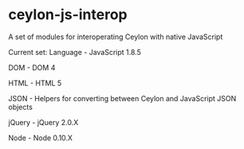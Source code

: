 ceylon-js-interop
=================

A set of modules for interoperating Ceylon with native JavaScript

Current set:
Language - JavaScript 1.8.5

DOM - DOM 4

HTML - HTML 5

JSON - Helpers for converting between Ceylon and JavaScript JSON objects

jQuery - jQuery 2.0.X

Node - Node 0.10.X